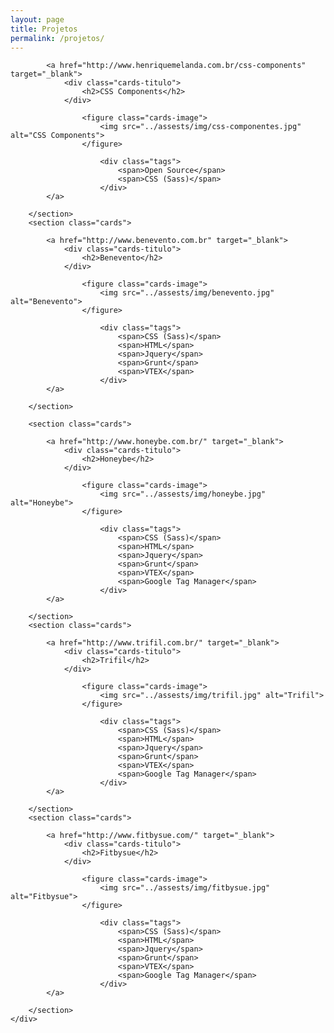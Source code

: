 ```yaml
---
layout: page
title: Projetos
permalink: /projetos/
---
```


<!--<div class="page-banner {{ page.title }}">
	<h1>{{ page.title }}</h1>
</div>-->

<div class="page-content">
  <div class="page-center">
		<section class="cards">

			<a href="http://www.henriquemelanda.com.br/css-components" target="_blank">
				<div class="cards-titulo">
					<h2>CSS Components</h2>
				</div>

					<figure class="cards-image">
						<img src="../assests/img/css-componentes.jpg" alt="CSS Components">
					</figure>

						<div class="tags">
							<span>Open Source</span>
							<span>CSS (Sass)</span>
						</div>
			</a>

		</section>
		<section class="cards">

			<a href="http://www.benevento.com.br" target="_blank">
				<div class="cards-titulo">
					<h2>Benevento</h2>
				</div>

					<figure class="cards-image">
						<img src="../assests/img/benevento.jpg" alt="Benevento">
					</figure>

						<div class="tags">
							<span>CSS (Sass)</span>
							<span>HTML</span>
							<span>Jquery</span>
							<span>Grunt</span>
							<span>VTEX</span>
						</div>
			</a>

		</section>

		<section class="cards">

			<a href="http://www.honeybe.com.br/" target="_blank">
				<div class="cards-titulo">
					<h2>Honeybe</h2>
				</div>

					<figure class="cards-image">
						<img src="../assests/img/honeybe.jpg" alt="Honeybe">
					</figure>

						<div class="tags">
							<span>CSS (Sass)</span>
							<span>HTML</span>
							<span>Jquery</span>
							<span>Grunt</span>
							<span>VTEX</span>
							<span>Google Tag Manager</span>
						</div>
			</a>

		</section>
		<section class="cards">

			<a href="http://www.trifil.com.br/" target="_blank">
				<div class="cards-titulo">
					<h2>Trifil</h2>
				</div>

					<figure class="cards-image">
						<img src="../assests/img/trifil.jpg" alt="Trifil">
					</figure>

						<div class="tags">
							<span>CSS (Sass)</span>
							<span>HTML</span>
							<span>Jquery</span>
							<span>Grunt</span>
							<span>VTEX</span>
							<span>Google Tag Manager</span>
						</div>
			</a>

		</section>
		<section class="cards">

			<a href="http://www.fitbysue.com/" target="_blank">
				<div class="cards-titulo">
					<h2>Fitbysue</h2>
				</div>

					<figure class="cards-image">
						<img src="../assests/img/fitbysue.jpg" alt="Fitbysue">
					</figure>

						<div class="tags">
							<span>CSS (Sass)</span>
							<span>HTML</span>
							<span>Jquery</span>
							<span>Grunt</span>
							<span>VTEX</span>
							<span>Google Tag Manager</span>
						</div>
			</a>

		</section>
	</div>
</div>
